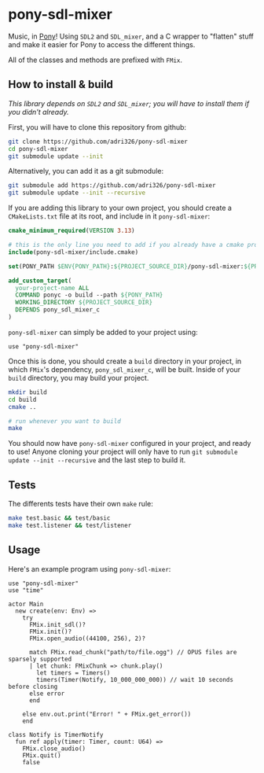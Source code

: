 # pony-sdl-mixer

Music, in [Pony](https://www.ponylang.io/)!
Using `SDL2` and `SDL_mixer`, and a C wrapper to "flatten" stuff and make it easier for Pony to access the different things.

All of the classes and methods are prefixed with `FMix`.

## How to install & build

*This library depends on `SDL2` and `SDL_mixer`; you will have to install them if you didn't already.*

First, you will have to clone this repository from github:

```sh
git clone https://github.com/adri326/pony-sdl-mixer
cd pony-sdl-mixer
git submodule update --init
```

Alternatively, you can add it as a git submodule:

```sh
git submodule add https://github.com/adri326/pony-sdl-mixer
git submodule update --init --recursive
```

If you are adding this library to your own project, you should create a `CMakeLists.txt` file at its root, and include in it `pony-sdl-mixer`:

```cmake
cmake_minimum_required(VERSION 3.13)

# this is the only line you need to add if you already have a cmake project set up
include(pony-sdl-mixer/include.cmake)

set(PONY_PATH $ENV{PONY_PATH}:${PROJECT_SOURCE_DIR}/pony-sdl-mixer:${PROJECT_SOURCE_DIR}/build)

add_custom_target(
  your-project-name ALL
  COMMAND ponyc -o build --path ${PONY_PATH}
  WORKING_DIRECTORY ${PROJECT_SOURCE_DIR}
  DEPENDS pony_sdl_mixer_c
)
```

`pony-sdl-mixer` can simply be added to your project using:

```pony
use "pony-sdl-mixer"
```

Once this is done, you should create a `build` directory in your project, in which `FMix`'s dependency, `pony_sdl_mixer_c`, will be built.
Inside of your `build` directory, you may build your project.

```sh
mkdir build
cd build
cmake ..

# run whenever you want to build
make
```

You should now have `pony-sdl-mixer` configured in your project, and ready to use!
Anyone cloning your project will only have to run `git submodule update --init --recursive` and the last step to build it.

## Tests

The differents tests have their own `make` rule:

```sh
make test.basic && test/basic
make test.listener && test/listener
```

## Usage

Here's an example program using `pony-sdl-mixer`:

```pony
use "pony-sdl-mixer"
use "time"

actor Main
  new create(env: Env) =>
    try
      FMix.init_sdl()?
      FMix.init()?
      FMix.open_audio((44100, 256), 2)?

      match FMix.read_chunk("path/to/file.ogg") // OPUS files are sparsely supported
      | let chunk: FMixChunk => chunk.play()
        let timers = Timers()
        timers(Timer(Notify, 10_000_000_000)) // wait 10 seconds before closing
      else error
      end

    else env.out.print("Error! " + FMix.get_error())
    end

class Notify is TimerNotify
  fun ref apply(timer: Timer, count: U64) =>
    FMix.close_audio()
    FMix.quit()
    false
```
